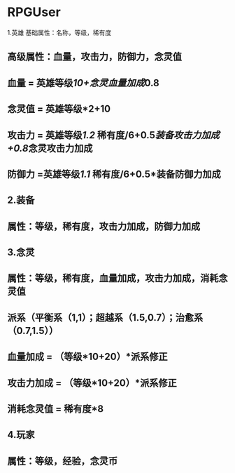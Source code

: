 # RPGUser

1.英雄
基础属性：名称，等级，稀有度
## 高级属性：血量，攻击力，防御力，念灵值
## 血量 = 英雄等级*10+念灵血量加成*0.8
## 念灵值 = 英雄等级*2+10
## 攻击力 = 英雄等级*1.2* 稀有度/6+0.5*装备攻击力加成+0.8*念灵攻击力加成
## 防御力 =英雄等级*1.1* 稀有度/6+0.5*装备防御力加成
## 2.装备
## 属性：等级，稀有度，攻击力加成，防御力加成
## 3.念灵
## 属性：等级，稀有度，血量加成，攻击力加成，消耗念灵值
## 派系（平衡系（1,1）；超越系（1.5,0.7）；治愈系（0.7,1.5））
## 血量加成 = （等级*10+20）*派系修正
## 攻击力加成 = （等级*10+20）*派系修正
## 消耗念灵值 = 稀有度*8
## 4.玩家
## 属性：等级，经验，念灵币
